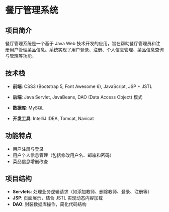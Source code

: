 # 餐厅管理系统

## 项目简介
餐厅管理系统是一个基于 Java Web 技术开发的应用，旨在帮助餐厅管理员和注册用户管理菜品信息。系统实现了用户登录、注册、个人信息管理、菜品信息查询与管理等功能。

## 技术栈
- **前端**: CSS3 (Bootstrap 5, Font Awesome 6), JavaScript, JSP + JSTL

- **后端**: Java Servlet, JavaBeans, DAO (Data Access Object) 模式
  
- **数据库**: MySQL
  
- **开发工具**: IntelliJ IDEA, Tomcat, Navicat

## 功能特点
- 用户注册与登录
- 用户个人信息管理（包括修改用户名、邮箱和密码）
- 菜品信息增删改查

## 项目结构
- **Servlets**: 处理业务逻辑请求（如添加教师、删除教师、登录、注册等）
- **JSP**: 页面展示，结合 JSTL 实现动态内容加载
- **DAO**: 封装数据库操作，简化代码结构
